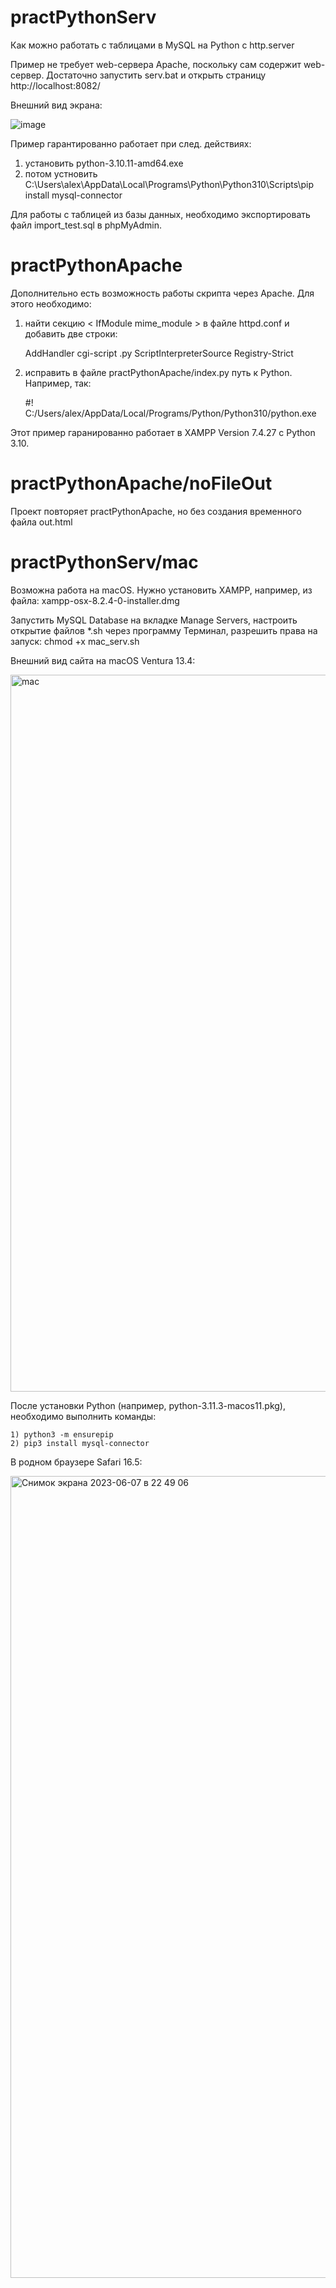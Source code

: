 # practPythonServ
Как можно работать с таблицами в MySQL на Python с http.server

Пример не требует web-сервера Apache, поскольку сам содержит web-сервер. Достаточно запустить serv.bat и открыть страницу http://localhost:8082/

Внешний вид экрана:

![image](https://github.com/alex1543/practPythonServ/assets/10297748/cad89de2-7ab6-43c1-b1c7-a931d7b2da68)

Пример гарантированно работает при след. действиях:
1) установить python-3.10.11-amd64.exe
2) потом устновить C:\Users\alex\AppData\Local\Programs\Python\Python310\Scripts\pip install mysql-connector

Для работы с таблицей из базы данных, необходимо экспортировать файл import_test.sql в phpMyAdmin.

# practPythonApache
Дополнительно есть возможность работы скрипта через Apache. Для этого необходимо:

1) найти секцию < IfModule mime_module > в файле httpd.conf и добавить две строки:

    AddHandler cgi-script .py
    ScriptInterpreterSource Registry-Strict

2) исправить в файле practPythonApache/index.py путь к Python. Например, так:

    #! C:/Users/alex/AppData/Local/Programs/Python/Python310/python.exe

Этот пример гаранированно работает в XAMPP Version 7.4.27 с Python 3.10.

# practPythonApache/noFileOut
Проект повторяет practPythonApache, но без создания временного файла out.html

# practPythonServ/mac
Возможна работа на macOS. Нужно установить XAMPP, например, из файла: xampp-osx-8.2.4-0-installer.dmg

Запустить MySQL Database на вкладке Manage Servers, настроить открытие файлов *.sh через программу Терминал, разрешить права на запуск: chmod +x mac_serv.sh

Внешний вид сайта на macOS Ventura 13.4:

<img width="1147" alt="mac" src="https://github.com/alex1543/practPythonServ/assets/10297748/17560fc7-bf76-4103-b388-e3ab135728f4">

После установки Python (например, python-3.11.3-macos11.pkg), необходимо выполнить команды:

    1) python3 -m ensurepip
    2) pip3 install mysql-connector

В родном браузере Safari 16.5:

<img width="1283" alt="Снимок экрана 2023-06-07 в 22 49 06" src="https://github.com/alex1543/practPythonServ/assets/10297748/f9456bac-62af-4207-bda0-ba0730a12925">

